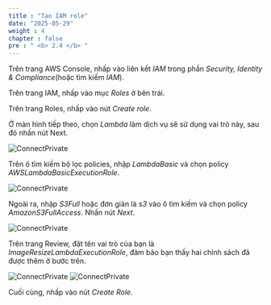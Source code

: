 ```yaml
---
title : "Tạo IAM role"
date: "2025-05-29"
weight : 4
chapter : false
pre : " <b> 2.4 </b> "
---
```



Trên trang AWS Console, nhấp vào liên kết *IAM* trong phần *Security, Identity & Compliance*(hoặc tìm kiếm *IAM*).

Trên trang IAM, nhấp vào mục *Roles* ở bên trái.

Trên trang Roles, nhấp vào nút *Create role*.

Ở màn hình tiếp theo, chọn *Lambda* làm dịch vụ sẽ sử dụng vai trò này, sau đó nhấn nút Next.

![ConnectPrivate](../../../images/2-Severless-compute/2.9.png)

Trên ô tìm kiếm bộ lọc policies, nhập *LambdaBasic* và chọn policy *AWSLambdaBasicExecutionRole*.


![ConnectPrivate](../../../images/2-Severless-compute/2.10.png)

Ngoài ra, nhập *S3Full* hoặc đơn giản là *s3* vào ô tìm kiếm và chọn policy *AmazonS3FullAccess*. Nhấn nút *Next*.


![ConnectPrivate](../../../images/2-Severless-compute/2.11.png)

Trên trang Review, đặt tên vai trò của bạn là *ImageResizeLambdaExecutionRole*, đảm bảo bạn thấy hai chính sách đã được thêm ở bước trên.

![ConnectPrivate](../../../images/2-Severless-compute/2.12.1.png)
![ConnectPrivate](../../../images/2-Severless-compute/2.12.2.png)

Cuối cùng, nhấp vào nút *Create Role*.

